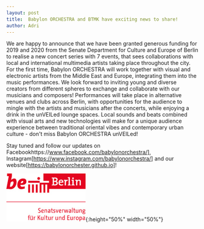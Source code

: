 ```yaml
---
layout: post
title:  Babylon ORCHESTRA and BTMK have exciting news to share! 
author: Adri
---
```


We are happy to announce that we have been granted generous funding for 2019 and 2020 from the Senate Department for Culture and Europe of Berlin to realise a new concert series with 7 events, that sees collaborations with local and international multimedia artists taking place throughout the city. For the first time, Babylon ORCHESTRA will work together with visual and electronic artists from the Middle East and Europe, integrating them into the music performances. We look forward to inviting young and diverse creators from different spheres to exchange and collaborate with our musicians and composers! Performances will take place in alternative venues and clubs across Berlin, with opportunities for the audience to mingle with the artists and musicians after the concerts, while enjoying a drink in the unVEILed lounge spaces. Local sounds and beats combined with visual arts and new technologies will make for a unique audience experience between traditional oriental vibes and contemporary urban culture - don't miss Babylon ORCHESTRA unVEILed!

Stay tuned and follow our updates on Facebookhttps://www.facebook.com/babylonorchestra/], Instagram[https://www.instagram.com/babylonorchestra/] and our website[https://babylonorchester.github.io]!

![](/styles/pictures/news/logo_senatsverwaltung_berlin.jpg){:height="50%" width="50%"} 
